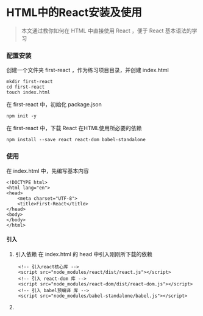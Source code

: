 # HTML中的React安装及使用
> 本文通过教你如何在 HTML 中直接使用 React ，便于 React 基本语法的学习

### 配置安装
创建一个文件夹 first-react ，作为练习项目目录，并创建 index.html
```
mkdir first-react
cd first-react
touch index.html
```
在 first-react 中，初始化 package.json
```
npm init -y
```
在 first-react 中，下载 React 在HTML使用所必要的依赖
```
npm install --save react react-dom babel-standalone
```
### 使用
在 index.html 中，先编写基本内容
```
<!DOCTYPE html>
<html lang="en">
<head>
    <meta charset="UTF-8">
    <title>First-React</title>
</head>
<body>
</body>
</html>
```
#### 引入
1. 引入依赖
      在 index.html 的 head 中引入刚刚所下载的依赖
	```
	 <!-- 引入react核心库 -->
	 <script src="node_modules/react/dist/react.js"></script>
	 <!-- 引入 react-dom 库 -->
	 <script src="node_modules/react-dom/dist/react-dom.js"></script>
	 <!-- 引入 babel预编译 库 -->
	 <script src="node_modules/babel-standalone/babel.js"></script> 
	```
2. 
